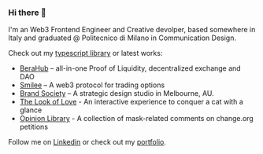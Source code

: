 ### Hi there 👋

I'm an Web3 Frontend Engineer and Creative devolper, based somewhere in Italy and graduated @ Politecnico di Milano in Communication Design.

Check out my [typescript library](https://github.com/michelebruno/silenzio) or latest works:
- [BeraHub](https://hub.berachain.com/) – all-in-one Proof of Liquidity, decentralized exchange and DAO
- [Smilee](https://app.smilee.finance/) – A web3 protocol for trading options
- [Brand Society](https://www.brandsociety.com/) – A strategic design studio in Melbourne, AU.
- [The Look of Love](https://www.thelookoflove.it/) - An interactive experience to conquer a cat with a glance
- [Opinion Library](https://opinionlibrary.com/) - A collection of mask-related comments on change.org petitions


Follow me on [Linkedin](https://www.linkedin.com/in/brunomichele/) or check out my [portfolio](https://michelebruno.co/). 
<!--
**michelebruno/michelebruno** is a ✨ _special_ ✨ repository because its `README.md` (this file) appears on your GitHub profile.

Here are some ideas to get you started:

- 🔭 I’m currently working on ...
- 🌱 I’m currently learning ...
- 👯 I’m looking to collaborate on ...
- 🤔 I’m looking for help with ...
- 💬 Ask me about ...
- 📫 How to reach me: ...
- 😄 Pronouns: ...
- ⚡ Fun fact: ...
-->
